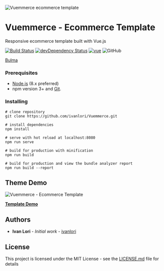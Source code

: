 ![Vuemmerce ecommerce template](http://svilpress.altervista.org/vuemmerce.jpg)

# Vuemmerce - Ecommerce Template

Responsive ecommerce template built with Vue.js

[![Build Status](https://travis-ci.org/ivanlori/Vuemmerce.svg)](https://travis-ci.org/ivanlori/Vuemmerce)
[![devDependency Status](https://david-dm.org/ivanlori/Vuemmerce/dev-status.svg)](https://david-dm.org/ivanlori/Vuemmerce#info=devDependencies)
[![vue](https://img.shields.io/badge/vue-2.5.17-brightgreen.svg)](https://github.com/vuejs/vue)
![GitHub](https://img.shields.io/github/license/mashape/apistatus.svg)

[Bulma](http://svilpress.altervista.org/made-with-bulma.png)

### Prerequisites

- [Node.js](https://nodejs.org/en/) (8.x preferred)
- npm version 3+ and [Git](https://git-scm.com/).

### Installing

```
# clone repository
git clone https://github.com/ivanlori/Vuemmerce.git

# install dependencies
npm install

# serve with hot reload at localhost:8080
npm run serve

# build for production with minification
npm run build

# build for production and view the bundle analyzer report
npm run build --report
```
## Theme Demo
![Vuemmerce - Ecommerce Template](http://svilpress.altervista.org/screen.png 
"Vuemmerce - Ecommerce Browser Preview")

**[Template Demo](http://svilpress.altervista.org/)**

## Authors

* **Ivan Lori** - *Initial work* - [ivanlori](https://github.com/ivanlori)

## License

This project is licensed under the MIT License - see the [LICENSE.md](LICENSE.md) file for details
